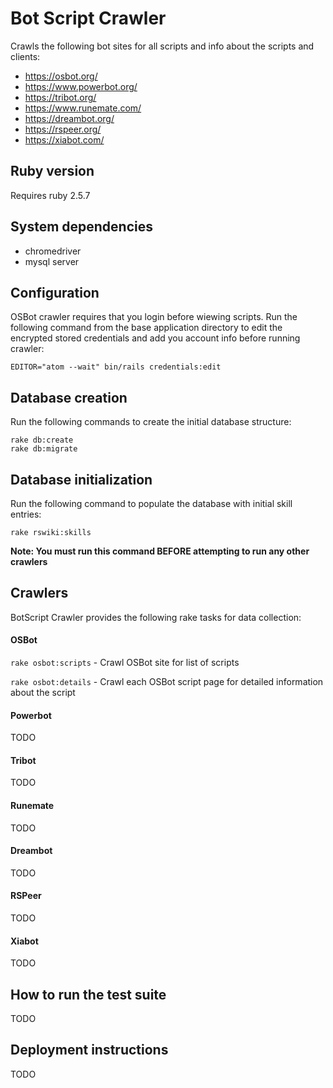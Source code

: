 # Bot Script Crawler

Crawls the following bot sites for all scripts and info about the scripts and clients:

- https://osbot.org/
- https://www.powerbot.org/
- https://tribot.org/
- https://www.runemate.com/
- https://dreambot.org/
- https://rspeer.org/
- https://xiabot.com/

## Ruby version
Requires ruby 2.5.7

## System dependencies
- chromedriver
- mysql server

## Configuration
OSBot crawler requires that you login before wiewing scripts. Run the following
command from the base application directory to edit the encrypted stored
credentials and add you account info before running crawler:

```
EDITOR="atom --wait" bin/rails credentials:edit
```

## Database creation
Run the following commands to create the initial database structure:
```
rake db:create
rake db:migrate
```

## Database initialization
Run the following command to populate the database with initial skill entries:
```
rake rswiki:skills
```
__Note: You must run this command BEFORE attempting to run any other crawlers__

## Crawlers
BotScript Crawler provides the following rake tasks for data collection:

#### OSBot
`rake osbot:scripts` - Crawl OSBot site for list of scripts

`rake osbot:details` - Crawl each OSBot script page for detailed information about the script

#### Powerbot
TODO

#### Tribot
TODO

#### Runemate
TODO

#### Dreambot
TODO

#### RSPeer
TODO

#### Xiabot
TODO

## How to run the test suite
TODO

## Deployment instructions
TODO
